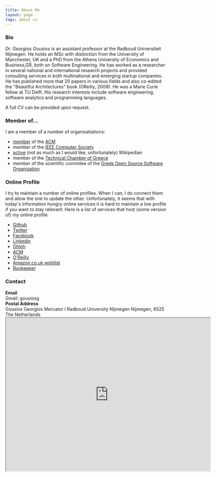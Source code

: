 ```yaml
---
title: About Me
layout: page
tags: about cv
---
```


### Bio

*Dr. Georgios Gousios* is an assistant professor at the Radboud Universiteit
Nijmegen. He holds an MSc with distinction from the University of
Manchester, UK and a PhD from the Athens University of Economics and
Business,GR, both on Software Engineering. He has worked as a researcher in
several national and international research projects and provided consulting
services in both multinational and emerging startup companies. He has published
more that 20 papers in various fields and also co-edited the "Beautiful
Architectures" book (OReilly, 2009). He was a Marie Curie fellow at TU Delft.  His research interests include software engineering, software analytics and programming languages.

A full CV can be provided upon request.

### Member of...

I am a member of a number of organisatiations:

* [member](http://portal.acm.org/author_page.cfm?id=81351592431) of the [ACM](http://www.acm.org)
* member of the [IEEE Computer Society](http://www.computer.org)
* [active](http://en.wikipedia.org/wiki/User:Gousiosg) (not as much as I would like, unfortunately) Wikipedian
* member of the [Technical Chamber of Greece](http://www.tee.gr)
* member of the scientific commitee of the [Greek Open Source Software Organisation](http://ellak.gr/)

### Online Profile

I try to maintain a number of online profiles. When I can, I do connect
them and allow the one to update the other. Unfortunately, it seems
that with today's information hungry online services it is hard to
maintain a low profile if you want to stay relevant. Here is a list of
services that host (some version of) my online profile

* [Github](https://github.com/gousiosg)
* [Twitter](http://twitter.com/gousiosg)
* [Facebook](http://www.facebook.com/gousiosg)
* [Linkedin](http://www.linkedin.com/in/georgiosgousios)
* [Ohloh](http://www.ohloh.net/accounts/gousiosg)
* [ACM](http://portal.acm.org/author_page.cfm?id=81351592431)
* [O'Reilly](http://www.oreillynet.com/pub/au/3473)
* [Amazon.co.uk wishlist](http://www.amazon.co.uk/wishlist/2ONAREYL5GL9S)
* [Runkeeper](http://runkeeper.com/user/gousiosg/profile)

### Contact

<div class="row">
  <div class="span3">
    <div class="row">
      <div class="span1">
        <b>Email</b>
      </div>
      <div class="span2">
        Gmail: gousiosg
      </div>
    </div>
     <div class="row">
      <div class="span1">
        <b>Postal Address</b>
      </div>
      <div class="span2">
        Gousios Georgios
        Mercator I
        Radboud University Nijmegen
        Nijmegen, 6525
        The Netherlands
      </div>
    </div>
  </div>
  <div class="span9">
   <iframe src="https://www.google.com/maps/d/embed?mid=zfY4c9hpEs6M.kClcleuVj1w8" width="640" height="480"></iframe>
  </div>
</div>

